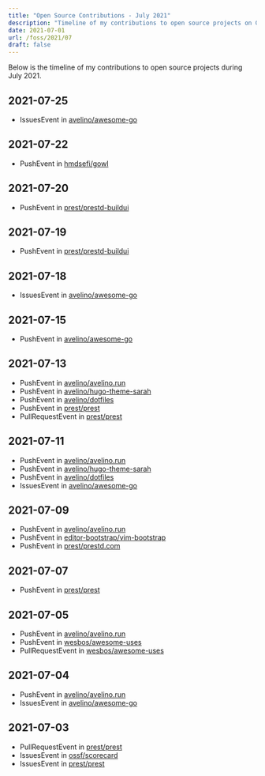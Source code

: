 ```yaml
---
title: "Open Source Contributions - July 2021"
description: "Timeline of my contributions to open source projects on GitHub during July 2021."
date: 2021-07-01
url: /foss/2021/07
draft: false
---
```


Below is the timeline of my contributions to open source projects during July 2021.

## 2021-07-25

- IssuesEvent in [avelino/awesome-go](https://github.com/avelino/awesome-go)

## 2021-07-22

- PushEvent in [hmdsefi/gowl](https://github.com/hmdsefi/gowl)

## 2021-07-20

- PushEvent in [prest/prestd-buildui](https://github.com/prest/prestd-buildui)

## 2021-07-19

- PushEvent in [prest/prestd-buildui](https://github.com/prest/prestd-buildui)

## 2021-07-18

- IssuesEvent in [avelino/awesome-go](https://github.com/avelino/awesome-go)

## 2021-07-15

- PushEvent in [avelino/awesome-go](https://github.com/avelino/awesome-go)

## 2021-07-13

- PushEvent in [avelino/avelino.run](https://github.com/avelino/avelino.run)
- PushEvent in [avelino/hugo-theme-sarah](https://github.com/avelino/hugo-theme-sarah)
- PushEvent in [avelino/dotfiles](https://github.com/avelino/dotfiles)
- PushEvent in [prest/prest](https://github.com/prest/prest)
- PullRequestEvent in [prest/prest](https://github.com/prest/prest)

## 2021-07-11

- PushEvent in [avelino/avelino.run](https://github.com/avelino/avelino.run)
- PushEvent in [avelino/hugo-theme-sarah](https://github.com/avelino/hugo-theme-sarah)
- PushEvent in [avelino/dotfiles](https://github.com/avelino/dotfiles)
- IssuesEvent in [avelino/awesome-go](https://github.com/avelino/awesome-go)

## 2021-07-09

- PushEvent in [avelino/avelino.run](https://github.com/avelino/avelino.run)
- PushEvent in [editor-bootstrap/vim-bootstrap](https://github.com/editor-bootstrap/vim-bootstrap)
- PushEvent in [prest/prestd.com](https://github.com/prest/prestd.com)

## 2021-07-07

- PushEvent in [prest/prest](https://github.com/prest/prest)

## 2021-07-05

- PushEvent in [avelino/avelino.run](https://github.com/avelino/avelino.run)
- PushEvent in [wesbos/awesome-uses](https://github.com/wesbos/awesome-uses)
- PullRequestEvent in [wesbos/awesome-uses](https://github.com/wesbos/awesome-uses)

## 2021-07-04

- PushEvent in [avelino/avelino.run](https://github.com/avelino/avelino.run)
- IssuesEvent in [avelino/awesome-go](https://github.com/avelino/awesome-go)

## 2021-07-03

- PullRequestEvent in [prest/prest](https://github.com/prest/prest)
- IssuesEvent in [ossf/scorecard](https://github.com/ossf/scorecard)
- IssuesEvent in [prest/prest](https://github.com/prest/prest)

